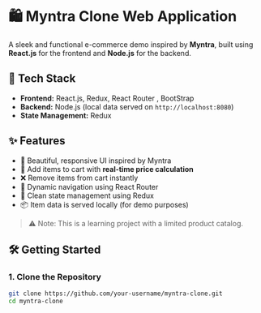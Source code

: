 # 🛍️ Myntra Clone Web Application

A sleek and functional e-commerce demo inspired by **Myntra**, built using **React.js** for the frontend and **Node.js** for the backend.

## 🔧 Tech Stack

- **Frontend:** React.js, Redux, React Router , BootStrap
- **Backend:** Node.js (local data served on `http://localhost:8080`)
- **State Management:** Redux

## ✨ Features

- 🚀 Beautiful, responsive UI inspired by Myntra
- 🛒 Add items to cart with **real-time price calculation**
- ❌ Remove items from cart instantly
- 🔁 Dynamic navigation using React Router
- 🧠 Clean state management using Redux
- 📦 Item data is served locally (for demo purposes)

> ⚠️ Note: This is a learning project with a limited product catalog.

## 🛠️ Getting Started

### 1. Clone the Repository
```bash
git clone https://github.com/your-username/myntra-clone.git
cd myntra-clone
